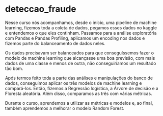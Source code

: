 # deteccao_fraude
Nesse curso nós acompanhamos, desde o início, uma pipeline de machine learning, fizemos toda a coleta de dados, pegamos esses dados no kaggle e entendemos o que eles continham. Passamos para a análise exploratória com Pandas e Pandas Profiling, aplicamos um encoding nos dados e fizemos parte do balanceamento de dados neles.

Os dados precisavam ser balanceados para que conseguíssemos fazer o modelo de machine learning que alcançasse uma boa previsão, com mais dados de uma classe e menos de outra, não conseguiríamos um resultado tão bom.

Após termos feito toda a parte das análises e manipulações do banco de dados, conseguimos aplicar os três modelos de machine learning e compará-los. Então, fizemos a Regressão logística, a Árvore de decisão e a Floresta aleatória. Além disso, comparamos as três com várias métricas.

Durante o curso, aprendemos a utilizar as métricas e modelos e, ao final, também aprendemos a melhorar o modelo Random Forest. 

